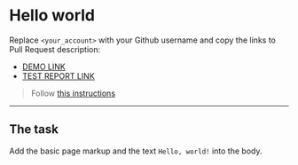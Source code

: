 # Hello world
Replace `<your_account>` with your Github username and copy the links to Pull Request description:
- [DEMO LINK](https://Andreyb1985.github.io/layout_hello-world/)
- [TEST REPORT LINK](https://Andreyb1985.github.io/layout_hello-world/report/html_report/)

> Follow [this instructions](https://mate-academy.github.io/layout_task-guideline/#how-to-solve-the-layout-tasks-on-github)
___

## The task 
Add the basic page markup and the text `Hello, world!` into the body.
